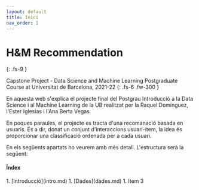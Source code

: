 ```yaml
---
layout: default
title: Inici
nav_order: 1
---
```


# H&M Recommendation
{: .fs-9 }

Capstone Project - Data Science and Machine Learning Postgraduate Course at Universitat de Barcelona, 2021-22
{: .fs-6 .fw-300 }

En aquesta web s'explica el projecte final del Postgrau Introducció a la Data Science i al Machine Learning de la UB realitzat per la Raquel Dominguez, l'Ester Iglesias i l'Ana Berta Vegas. 

En poques paraules, el projecte es tracta d'una recomanació basada en usuaris. És a dir, donat un conjunt d'interaccions usuari-ítem, la idea és proporcionar una classificació ordenada per a cada usuari.

En els següents apartats ho veurem amb més detall. L'estructura serà la següent:


<div class="code-example" markdown="1">
<h4>Índex</h4>
1. [Introducció](intro.md)
1. [Dades](dades.md)
1. Item 3
</div>
